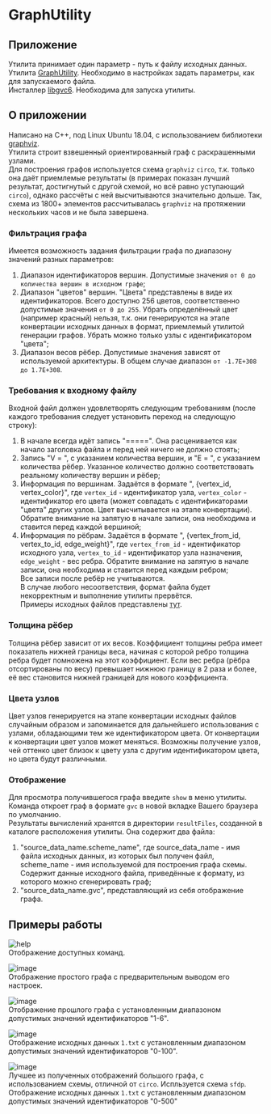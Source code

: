 # GraphUtility
## Приложение
Утилита принимает один параметр - путь к файлу исходных данных.  
Утилита [GraphUtility](https://drive.google.com/file/d/1TKSXK10VCYmoknBN8_tBlsqauFD6ceAb/view?usp=sharing). Необходимо в настройках задать параметры, как для запускаемого файла.  
Инсталлер [libgvc6](https://drive.google.com/file/d/1E42CcdWKATIQAesbWh3oxG7blKKQHxVq/view?usp=sharing). Необходима для запуска утилиты.

## О приложении
Написано на C++, под Linux Ubuntu 18.04, с использованием библиотеки [graphviz](https://www.graphviz.org/).  
Утилита строит взвешенный ориентированный граф с раскрашенными узлами.  
Для построения графов используется схема `graphviz` `circo`, т.к. только она даёт приемлемые результаты (в примерах показан лучший результат, достигнутый с другой схемой, но всё равно уступающий `circo`), однако рассчёты с ней высчитываются значительно дольше. Так, схема из 1800+ элементов рассчитывалась `graphviz` на протяжении нескольких часов и не была завершена.  

### Фильтрация графа
Имеется возможность задания фильтрации графа по диапазону значений разных параметров:
1. Диапазон идентификаторов вершин. Допустимые значения `от 0 до количества вершин в исходном графе`;  
2. Диапазон "цветов" вершин. "Цвета" представлены в виде их идентификаторов. Всего доступно 256 цветов, соответственно допустимые значения `от 0 до 255`. Убрать определённый цвет (например красный) нельзя, т.к. они генерируются на этапе конвертации исходных данных в формат, приемлемый утилитой генерации графов. Убрать можно только узлы с идентификатором "цвета";  
3. Диапазон весов рёбер. Допустимые значения зависят от используемой архитектуры. В общем случае диапазон `от -1.7E+308 до 1.7E+308`.  

### Требования к входному файлу
Входной файл должен удовлетворять следующим требованиям (после каждого требования следует установить переход на следующую строку):
1. В начале всегда идёт запись "=====". Она расценивается как начало заголовка файла и перед ней ничего не должно стоять;  
2. Запись "V = ", с указанием количества вершин, и "E = ", с указанием количества рёбер. Указанное количество должно соответствовать реальному количеству вершин и рёбер;  
3. Информация по вершинам. Задаётся в формате ", {vertex_id, vertex_color}", где `vertex_id` - идентификатор узла, `vertex_color` - идентификатор его цвета (может совпадать с идентификаторами "цвета" других узлов. Цвет высчитывается на этапе конвертации). Обратите внимание на запятую в начале записи, она необходима и ставится перед каждой вершиной;  
4. Информация по рёбрам. Задаётся в формате ", {vertex_from_id, vertex_to_id, edge_weight}", где `vertex_from_id` - идентификатор исходного узла, `vertex_to_id` - идентификатор узла назначения, `edge_weight` - вес ребра. Обратите внимание на запятую в начале записи, она необходима и ставится перед каждым ребром;  
Все записи после ребёр не учитываются.  
В случае любого несоответствия, формат файла будет некорректным и выполнение утилиты прервётся.  
Примеры исходных файлов представлены [тут](https://github.com/AndrewRuzavin/GraphUtility/tree/master/introduction).  

### Толщина рёбер
Толщина рёбер зависит от их весов. Коэффициент толщины ребра имеет показатель нижней границы веса, начиная с которой ребро толщина ребра будет помножена на этот коэффициент. Если вес ребра (рёбра отсортированы по весу) превышает нижнюю границу в 2 раза и более, её вес становится нижней границей для нового коэффициента.  

### Цвета узлов
Цвет узлов генерируется на этапе конвертации исходных файлов случайным образом и запоминается для дальнейшего использования с узлами, обладающими тем же идентификатором цвета. От конвертации к конвертации цвет узлов может меняться. Возможны получение узлов, чей оттенко цвет близок к цвету узла с другим идентификатором цвета, но цвета будут различными.  

### Отображение
Для просмотра получившегося графа введите `show` в меню утилиты. Команда откроет граф в формате `gvc` в новой вкладке Вашего браузера по умолчанию.  
Результаты вычислений хранятся в директории `resultFiles`, созданной в каталоге расположения утилиты. Она содержит два файла:
1. "source_data_name.scheme_name", где source_data_name - имя файла исходных данных, из которых был получен файл, scheme_name - имя используемой для построения графа схемы. Содержит данные исходного файла, приведённые к формату, из которого можно сгенерировать граф;  
2. "source_data_name.gvc", представляющий из себя отображение графа.  

## Примеры работы
![help](https://user-images.githubusercontent.com/32496224/67199815-dad8c380-f40a-11e9-93eb-b77830286751.png)  
Отображение доступных команд.  


![image](https://user-images.githubusercontent.com/32496224/67199858-f04ded80-f40a-11e9-8957-4c364d865d0e.png)  
Отображение простого графа с предварительным выводом его настроек.  


![image](https://user-images.githubusercontent.com/32496224/67199868-f512a180-f40a-11e9-9799-333da27156f9.png)  
Отображение прошлого графа с установленным диапазоном допустимых значений идентификаторов "1-6".  


![image](https://user-images.githubusercontent.com/32496224/67199909-065bae00-f40b-11e9-8622-3defe7bd1393.png)  
Отображение исходных данных `1.txt` с установленным диапазоном допустимых значений идентификаторов "0-100".  


![image](https://user-images.githubusercontent.com/32496224/67274050-5d738880-f4c8-11e9-9007-9cdb69d12226.png)  
Лучшее из полученных отображений большого графа, с использованием схемы, отличной от `circo`. Испльзуется схема `sfdp`. Отображение исходных данных `1.txt` с установленным диапазоном допустимых значений идентификаторов "0-500"  
